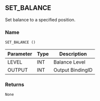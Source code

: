 ## SET\_BALANCE

Set balance to a specified position.


### Name

`SET_BALANCE ()`


| Parameter | Type | Description      |
| --------- | ---- | ---------------- |
| LEVEL     | INT  | Balance Level    |
| OUTPUT    | INT  | Output BindingID |



### Returns

`None`

